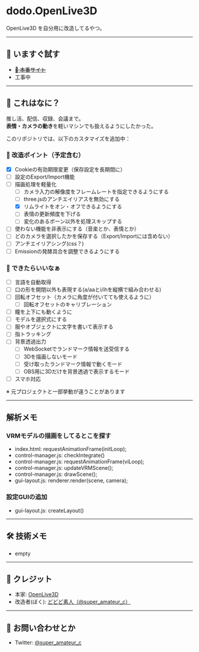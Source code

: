 # dodo.OpenLive3D

OpenLive3D を自分用に改造してるやつ。

---

## 🚀 いますぐ試す

- ~~[🔗 本番サイト](https://openlive3d.com/)~~
- 工事中

---

## 🎯 これはなに？

推し活、配信、収録、会議まで。  
**表情・カメラの動き**を軽いマシンでも扱えるようにしたかった。

このリポジトリでは、以下のカスタマイズを追加中：

### 🔧 改造ポイント（予定含む）

- [x] Cookieの有効期限変更（保存設定を長期間に）
- [ ] 設定のExport/Import機能
- [ ] 描画処理を軽量化
  - [ ] カメラ入力の解像度をフレームレートを指定できるようにする
  - [ ] three.jsのアンチエイリアスを無効にする
  - [x] リムライトをオン・オフできるようにする
  - [ ] 表情の更新頻度を下げる
  - [ ] 変化のあるボーン以外を処理スキップする
- [ ] 使わない機能を非表示にする（音楽とか、表情とか）
- [ ] どのカメラを選択したかを保存する（Export/Importには含めない）
- [ ] アンチエイリアシング(css？)
- [ ] Emissionの発酵具合を調整できるようにする

### 💭 できたらいいなぁ

- [ ] 言語を自動取得
- [ ] 口の形を開閉以外も表現する(a/aaとi/ihを縦横で組み合わせる)
- [ ] 回転オフセット（カメラに角度が付いてても使えるように）
  - [ ] 回転オフセットのキャリブレーション
- [ ] 瞳を上下にも動くように
- [ ] モデルを選択式にする
- [ ] 服やオブジェクトに文字を書いて表示する
- [ ] 指トラッキング
- [ ] 背景透過出力
  - [ ] WebSocketでランドマーク情報を送受信する
  - [ ] 3Dを描画しないモード
  - [ ] 受け取ったランドマーク情報で動くモード
  - [ ] OBS用に3Dだけを背景透過で表示するモード
- [ ] スマホ対応

※ 元プロジェクトと一部挙動が違うことがあります

---

## 解析メモ

### VRMモデルの描画をしてるとこを探す

- index.html: requestAnimationFrame(initLoop);
- control-manager.js: checkIntegrate()
- control-manager.js: requestAnimationFrame(viLoop);
- control-manager.js: updateVRMScene();
- control-manager.js: drawScene();
- gui-layout.js: renderer.render(scene, camera);

### 設定GUIの追加

- gui-layout.js: createLayout()

---

## 🛠 技術メモ

- empty

---

## 👤 クレジット

- 本家: [OpenLive3D](https://github.com/OpenLive3D)
- 改造者(ぼく): [どどど素人（@super_amateur_c）](https://twitter.com/super_amateur_c)

---

## 💬 お問い合わせとか

- Twitter: [@super_amateur_c](https://twitter.com/super_amateur_c)
